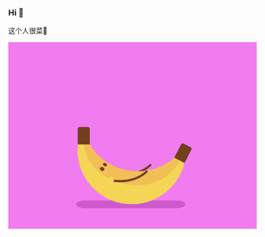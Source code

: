 ### Hi 👋

这个人很菜👦

![ee](https://github.com/c987617162/c987617162/blob/main/6fe16492d54dfb97b36216c4c39d5bea.gif)
<!--
**c987617162/c987617162** is a ✨ _special_ ✨ repository because its `README.md` (this file) appears on your GitHub profile.

Here are some ideas to get you started:

- 🔭 I’m currently working on ...
- 🌱 I’m currently learning ...
- 👯 I’m looking to collaborate on ...
- 🤔 I’m looking for help with ...
- 💬 Ask me about ...
- 📫 How to reach me: ...
- 😄 Pronouns: ...
- ⚡ Fun fact: ...
-->

